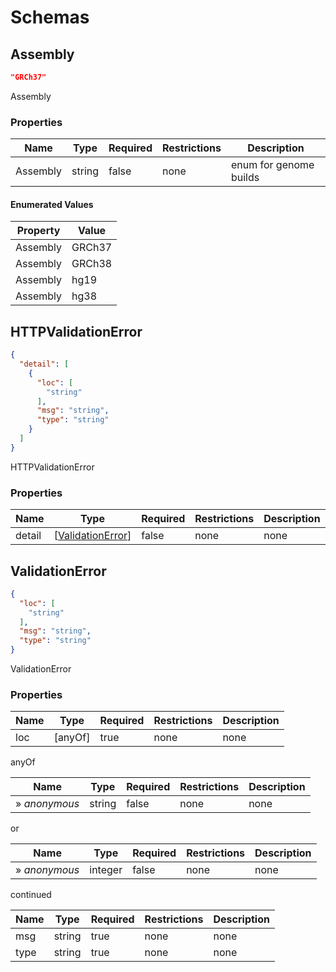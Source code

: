 # Schemas

<h2 id="tocS_Assembly">Assembly</h2>

<a id="schemaassembly"></a>
<a id="schema_Assembly"></a>
<a id="tocSassembly"></a>
<a id="tocsassembly"></a>

```json
"GRCh37"

```

Assembly

### Properties

|Name|Type|Required|Restrictions|Description|
|---|---|---|---|---|
|Assembly|string|false|none|enum for genome builds|

#### Enumerated Values

|Property|Value|
|---|---|
|Assembly|GRCh37|
|Assembly|GRCh38|
|Assembly|hg19|
|Assembly|hg38|

<h2 id="tocS_HTTPValidationError">HTTPValidationError</h2>

<a id="schemahttpvalidationerror"></a>
<a id="schema_HTTPValidationError"></a>
<a id="tocShttpvalidationerror"></a>
<a id="tocshttpvalidationerror"></a>

```json
{
  "detail": [
    {
      "loc": [
        "string"
      ],
      "msg": "string",
      "type": "string"
    }
  ]
}

```

HTTPValidationError

### Properties

|Name|Type|Required|Restrictions|Description|
|---|---|---|---|---|
|detail|[[ValidationError](#schemavalidationerror)]|false|none|none|

<h2 id="tocS_ValidationError">ValidationError</h2>

<a id="schemavalidationerror"></a>
<a id="schema_ValidationError"></a>
<a id="tocSvalidationerror"></a>
<a id="tocsvalidationerror"></a>

```json
{
  "loc": [
    "string"
  ],
  "msg": "string",
  "type": "string"
}

```

ValidationError

### Properties

|Name|Type|Required|Restrictions|Description|
|---|---|---|---|---|
|loc|[anyOf]|true|none|none|

anyOf

|Name|Type|Required|Restrictions|Description|
|---|---|---|---|---|
|» *anonymous*|string|false|none|none|

or

|Name|Type|Required|Restrictions|Description|
|---|---|---|---|---|
|» *anonymous*|integer|false|none|none|

continued

|Name|Type|Required|Restrictions|Description|
|---|---|---|---|---|
|msg|string|true|none|none|
|type|string|true|none|none|

